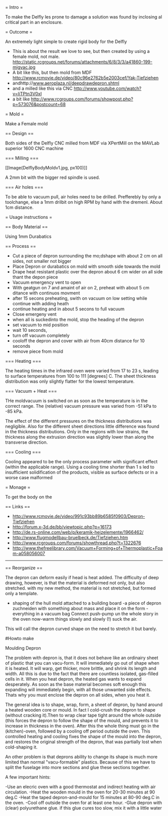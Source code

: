= Intro =

To make the Delfly les prone to damage a solution was found by inclosing al critical part in an enclosure.

= Outcome =

An extremely light simple to create rigid body for the Delfly

- This is about the result we love to see, but then created by using a female mold, not male. http://static.rcgroups.net/forums/attachments/6/8/3/3/a41860-199-migvac.jpg
- A bit like this, but then mold from MDF http://www.rcmovie.de/video/80c96e2762b5e2003cef/Yak-Tiefziehen
- andhttp://www.aeroplaza.nl/deepdrawdepron.shtml
- and a milled like this via CNC http://www.youtube.com/watch?v=liTPtn3V0xI
- a bit like http://www.rcgroups.com/forums/showpost.php?p=573076&postcount=68

= Mold =

Make a Female mold 

== Design == 

Both sides of the Delfly CNC milled from MDF via XPertMill on the MAVLab superior 1600 CNC machine

=== Milling ===

[[Image(DelflyBodyMoldv1.jpg, px100)]]

A 2mm bit with the bigger red spindle is used.

=== Air holes ===

To be able to vacuum pull, air holes need to be drilled. Prefferebly by only a toolchange, else a 1mm drilbit on high RPM by hand with the dremenl. About 1cm distance.

= Usage instructions =

== Body Material == 

Using 1mm  Durabatics

== Process ==

- Cut a piece of depron surrounding the mo;dshape with about 2 cm on all sides, not smaller not bigger
- Place Depron or durabatics on mold with smooth side towards the mold
- Drape heat resistant plastic over the depron about 6 cm wider on all side thant the depon piece
- Vacuum emergency vent to open
- With geatgun on 7 and amaint of air on 2, preheat with about 5 cm ditance with continuos movment
- after 15 secons preheating, swith on vacuum on low setting while continue with adding heath
- continue heating and in about 5 secons to full vacuum
- Close emergeny vent
- when all is suckedinto the mold, stop the heading of the depron
- set vacuum to mid position
- wait 10 seconds, 
- turn off vacuum completely
- cooloff the depron and cover with air from 40cm distance for 10 seconds
- remove piece from mold

=== Heating ===

The heating times in the infrared oven were varied from 17 to 23 s, leading to surface temperatures from 100 to 111 [degrees] C. The sheet thickness distribution was only slightly flatter for the lowest temperature. 

=== Vacuum + Heat ===

THe moldvacuum is switched on as soon as the temperature is in the correct range.
The (relative) vacuum pressure was varied from -51 kPa to -85 kPa.

The effect of the different pressures on the thickness distributions was negligible. Also for the different sheet directions little difference was found in the thickness distributions. Only in the regions with low strains, the thickness along the extrusion direction was slightly lower than along the transverse direction.

=== Cooling ===

Cooling appeared to be the only process parameter with significant effect (within the applicable range). Using a cooling time shorter than 1 s led to insufficient solidification of the products, visible as surface defects or in a worse case malformed

= Monage =

To get the body on the


== Links ==

- http://www.rcmovie.de/video/991c93bb89b6585f0903/Depron-Tiefziehen
- http://forum.x-3d.de/bb/viewtopic.php?p=16173
- http://de.rs-online.com/web/p/keramik-heizelemente/1966462/
- http://www.flugmodellbau-bruelbeck.de/Tiefziehen.htm
- http://www.rcgroups.com/forums/showthread.php?t=1322676
- http://www.thefreelibrary.com/Vacuum+Forming+of+Thermoplastic+Foam-a058056007

----

== Reorganize ==

The depron can deform easily if head is heat added. The difficulty of deep drawing, however, is that the material is deformed not only, but also stretched. with my new method, the material is not stretched, but formed only a template.

- shaping of the hull mold attached to a building board
-a piece of depron zuchneiden with something about mass and place it on the form
-everything in a vacuum bag
Connect push-pump un the whole story in the oven
now-warm things slowly and slowly (!) suck the air.

This will call the depron curved shape on the need to stretch it but barely.

#Howto make

 Moulding Depron

The problem with depron is, that it does not behave like an ordinairy sheet of plastic that you can vacu-form. It will immediately go out of shape when it is heated. It will warp, get thicker, more brittle, and shrink its length and width. All this is due to the fact that there are countless isolated, gas-filled cells in it. When you heat depron, the heated gas wants to expand desperately. As soon as the base material becomes soft enough this expanding will immediately begin, with all those unwanted side effects. Thats why you must enclose the depron on all sides, when you heat it.

The general idea is to shape, wrap, form, a sheet of depron, by hand around a heated wooden core or mould. In fact I cold-crush the depron to shape (without cracking it).Then to wrap clear tape tight around the whole outside (this forces the depron to follow the shape of the mould, and prevents it to increase in thickness in the oven). After this the whole thing must go in the (kitchen)-oven, followed by a cooling off period outside the oven. This controlled heating and cooling fixes the shape of the mould into the depron, and restores the original strength of the depron, that was partially lost when cold-shaping it.

An other problem is that deprons ability to change its shape is much more limited than normal "vacu-formable" plastics. Because of this we have to split the fuselage into more sections and glue these sections together.

A few important hints:

-Use an elecric oven with a good thermostat and indirect heating with air circulation. -Heat the wooden mould in the oven for 20-30 minutes at 90 deg.C -Heat the taped depron-and-mould for 15 minutes at 80-90 deg.C in the oven. -Cool off outside the oven for at least one hour. -Glue depron with (clear) polyurethane glue. if this glue cures too slow, mix it with a little water
